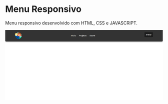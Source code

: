 # Menu Responsivo
Menu responsivo desenvolvido com HTML, CSS e JAVASCRIPT.

  <img src="https://github.com/ellen-vieira/Menu-Responsivo/blob/main/menu1.png">
